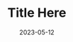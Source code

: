 ---
title: Title Here
description: A description
layout: layouts/base.njk
date: 2023-05-12
tags:
  - posts
draft: true
---